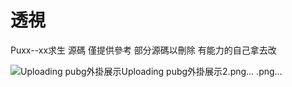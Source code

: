 # 透視
Puxx--xx求生 源碼  僅提供參考 部分源碼以刪除  有能力的自己拿去改


![Uploading pubg外掛展示![Uploading pubg外掛展示2.png…]()
.png…]()
